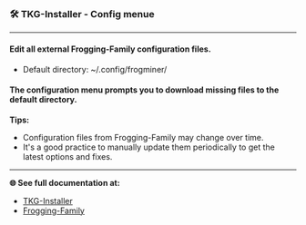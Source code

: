 ### 🛠️ TKG-Installer - Config menue

---

#### Edit all external Frogging-Family configuration files.
- Default directory: ~/.config/frogminer/

#### The configuration menu prompts you to download missing files to the default directory.

**Tips:**
- Configuration files from Frogging-Family may change over time.
- It's a good practice to manually update them periodically to get the latest options and fixes.

---

**🌐 See full documentation at:**
- [TKG-Installer](https://github.com/damachine/tkginstaller)
- [Frogging-Family](https://github.com/Frogging-Family/)
